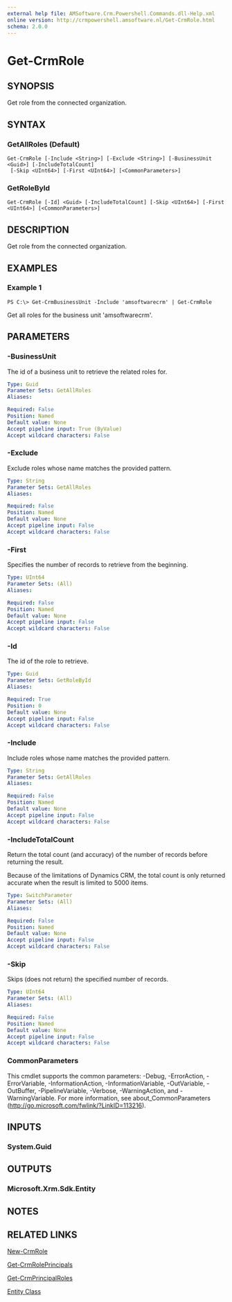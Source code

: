 ```yaml
---
external help file: AMSoftware.Crm.Powershell.Commands.dll-Help.xml
online version: http://crmpowershell.amsoftware.nl/Get-CrmRole.html
schema: 2.0.0
---
```


# Get-CrmRole

## SYNOPSIS
Get role from the connected organization.

## SYNTAX

### GetAllRoles (Default)
```
Get-CrmRole [-Include <String>] [-Exclude <String>] [-BusinessUnit <Guid>] [-IncludeTotalCount]
 [-Skip <UInt64>] [-First <UInt64>] [<CommonParameters>]
```

### GetRoleById
```
Get-CrmRole [-Id] <Guid> [-IncludeTotalCount] [-Skip <UInt64>] [-First <UInt64>] [<CommonParameters>]
```

## DESCRIPTION
Get role from the connected organization.

## EXAMPLES

### Example 1
```
PS C:\> Get-CrmBusinessUnit -Include 'amsoftwarecrm' | Get-CrmRole
```

Get all roles for the business unit 'amsoftwarecrm'.

## PARAMETERS

### -BusinessUnit
The id of a business unit to retrieve the related roles for.

```yaml
Type: Guid
Parameter Sets: GetAllRoles
Aliases: 

Required: False
Position: Named
Default value: None
Accept pipeline input: True (ByValue)
Accept wildcard characters: False
```

### -Exclude
Exclude roles whose name matches the provided pattern.

```yaml
Type: String
Parameter Sets: GetAllRoles
Aliases: 

Required: False
Position: Named
Default value: None
Accept pipeline input: False
Accept wildcard characters: False
```

### -First
Specifies the number of records to retrieve from the beginning.

```yaml
Type: UInt64
Parameter Sets: (All)
Aliases: 

Required: False
Position: Named
Default value: None
Accept pipeline input: False
Accept wildcard characters: False
```

### -Id
The id of the role to retrieve.

```yaml
Type: Guid
Parameter Sets: GetRoleById
Aliases: 

Required: True
Position: 0
Default value: None
Accept pipeline input: False
Accept wildcard characters: False
```

### -Include
Include roles whose name matches the provided pattern.

```yaml
Type: String
Parameter Sets: GetAllRoles
Aliases: 

Required: False
Position: Named
Default value: None
Accept pipeline input: False
Accept wildcard characters: False
```

### -IncludeTotalCount
Return the total count (and accuracy) of the number of records before returning the result.

Because of the limitations of Dynamics CRM, the total count is only returned accurate when the result is limited to 5000 items.

```yaml
Type: SwitchParameter
Parameter Sets: (All)
Aliases: 

Required: False
Position: Named
Default value: None
Accept pipeline input: False
Accept wildcard characters: False
```

### -Skip
Skips (does not return) the specified number of records.

```yaml
Type: UInt64
Parameter Sets: (All)
Aliases: 

Required: False
Position: Named
Default value: None
Accept pipeline input: False
Accept wildcard characters: False
```

### CommonParameters
This cmdlet supports the common parameters: -Debug, -ErrorAction, -ErrorVariable, -InformationAction, -InformationVariable, -OutVariable, -OutBuffer, -PipelineVariable, -Verbose, -WarningAction, and -WarningVariable. For more information, see about_CommonParameters (http://go.microsoft.com/fwlink/?LinkID=113216).

## INPUTS

### System.Guid

## OUTPUTS

### Microsoft.Xrm.Sdk.Entity

## NOTES

## RELATED LINKS

[New-CrmRole](New-CrmRole.md)

[Get-CrmRolePrincipals](Get-CrmRolePrincipals.md)

[Get-CrmPrincipalRoles](Get-CrmPrincipalRoles.md)

[Entity Class](https://msdn.microsoft.com/library/microsoft.xrm.sdk.entity.aspx)
